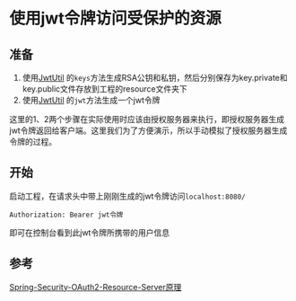 # 使用jwt令牌访问受保护的资源
## 准备
1. 使用[JwtUtil](https://github.com/Allurx/spring-security-oauth2-demo/blob/master/spring-security-oauth2-resourceserver/src/main/java/red/zyc/spring/security/oauth2/resourceserver/JwtUtil.java)
的`keys`方法生成RSA公钥和私钥，然后分别保存为key.private和key.public文件存放到工程的resource文件夹下
2. 使用[JwtUtil](https://github.com/Allurx/spring-security-oauth2-demo/blob/master/spring-security-oauth2-resourceserver/src/main/java/red/zyc/spring/security/oauth2/resourceserver/JwtUtil.java)
的`jwt`方法生成一个jwt令牌

这里的1、2两个步骤在实际使用时应该由授权服务器来执行，即授权服务器生成jwt令牌返回给客户端。这里我们为了方便演示，所以手动模拟了授权服务器生成令牌的过程。
## 开始
启动工程，在请求头中带上刚刚生成的jwt令牌访问`localhost:8080/`
```
Authorization: Bearer jwt令牌
```
即可在控制台看到此jwt令牌所携带的用户信息
## 参考
[Spring-Security-OAuth2-Resource-Server原理](https://www.zyc.red/Spring/Security/OAuth2/OAuth2-Resource-Server/)

